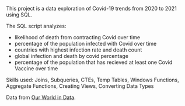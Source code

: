 This project is a data exploration of Covid-19 trends from 2020 to 2021 using SQL.

The SQL script analyzes:
- likelihood of death from contracting Covid over time
- percentage of the population infected with Covid over time
- countries with highest infection rate and death count
- global infection and death by covid percentage
- percentage of the population that has recieved at least one Covid Vaccine over time

Skills used: Joins, Subqueries, CTEs, Temp Tables, Windows Functions, Aggregate Functions, Creating Views, Converting Data Types

Data from [Our World in Data](https://ourworldindata.org/covid-cases).
